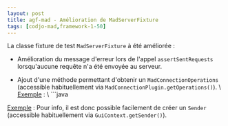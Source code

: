 ```yaml
---
layout: post
title: agf-mad - Amélioration de MadServerFixture
tags: [codjo-mad,framework-1-50]
---
```

La classe fixture de test ```MadServerFixture``` à été améliorée : 

* Amélioration du message d'erreur lors de l'appel ```assertSentRequests``` lorsqu'aucune requête n'a été envoyée au serveur.

* Ajout d'une méthode permettant d'obtenir un ```MadConnectionOperations``` (accessible habituellement via ```MadConnectionPlugin.getOperations()```). \\ <u>Exemple</u> : \\ ```java


<u>Exemple</u> : Pour info, il est donc possible facilement de créer un ```Sender``` (accessible habituellement via ```GuiContext.getSender()```). 
```java
